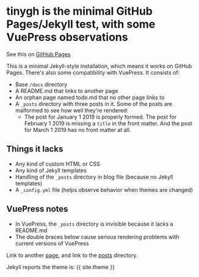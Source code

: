 # tinygh is the minimal GitHub Pages/Jekyll test, with some VuePress observations

See this on [GitHub Pages](https://tomcam.github.io/tinygh/)

This is a minimal Jekyll-style installation, which means it works on GitHub Pages.
There's also some compatibility with VuePress. It consists of:

* Base `/docs` directory
* A README.md that links to another page
* An orphan page named todo.md that no other page links to
* A `_posts` directory with three posts in it. Some of the posts are malformed to see 
how well they're rendered:
  * The post for January 1 2019 is properly formed. The post for February 1 2019 is missing a `title` in the
front matter. And the post for March 1 2019 has no front matter at all.

## Things it lacks
* Any kind of custom  HTML or CSS
* Any kind of Jekyll templates
* Handling of the `_posts` directory in blog file (because no Jekyll templates)
* A `_config.yml` file (helps observe behavior when themes are changed)

## VuePress notes

* In VuePress, the `_posts` directory is invisible because it lacks a README.md
* The double braces below cause serious rendering problems with current versions of VuePress

Link to another [page](page.md), and link to the [posts](_posts.md) directory.

Jekyll reports the theme is: {{ site.theme }}
